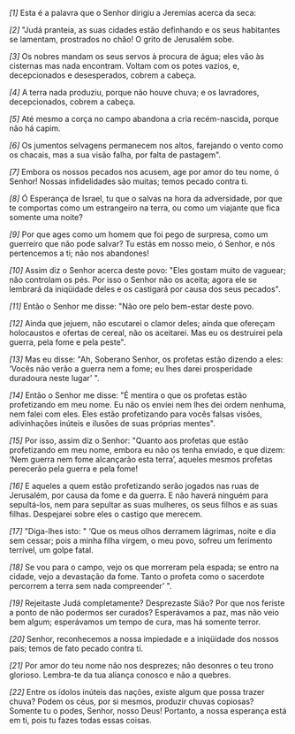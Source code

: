 *[1]* Esta é a palavra que o Senhor dirigiu a Jeremias acerca da seca:

*[2]* "Judá pranteia, as suas cidades estão definhando e os seus habitantes se lamentam, prostrados no chão! O grito de Jerusalém sobe.

*[3]* Os nobres mandam os seus servos à procura de água; eles vão às cisternas mas nada encontram. Voltam com os potes vazios, e, decepcionados e desesperados, cobrem a cabeça.

*[4]* A terra nada produziu, porque não houve chuva; e os lavradores, decepcionados, cobrem a cabeça.

*[5]* Até mesmo a corça no campo abandona a cria recém-nascida, porque não há capim.

*[6]* Os jumentos selvagens permanecem nos altos, farejando o vento como os chacais, mas a sua visão falha, por falta de pastagem".

*[7]* Embora os nossos pecados nos acusem, age por amor do teu nome, ó Senhor! Nossas infidelidades são muitas; temos pecado contra ti.

*[8]* Ó Esperança de Israel, tu que o salvas na hora da adversidade, por que te comportas como um estrangeiro na terra, ou como um viajante que fica somente uma noite?

*[9]* Por que ages como um homem que foi pego de surpresa, como um guerreiro que não pode salvar? Tu estás em nosso meio, ó Senhor, e nós pertencemos a ti; não nos abandones!

*[10]* Assim diz o Senhor acerca deste povo: "Eles gostam muito de vaguear; não controlam os pés. Por isso o Senhor não os aceita; agora ele se lembrará da iniqüidade deles e os castigará por causa dos seus pecados".

*[11]* Então o Senhor me disse: "Não ore pelo bem-estar deste povo.

*[12]* Ainda que jejuem, não escutarei o clamor deles; ainda que ofereçam holocaustos e ofertas de cereal, não os aceitarei. Mas eu os destruirei pela guerra, pela fome e pela peste".

*[13]* Mas eu disse: "Ah, Soberano Senhor, os profetas estão dizendo a eles: ‘Vocês não verão a guerra nem a fome; eu lhes darei prosperidade duradoura neste lugar’ ".

*[14]* Então o Senhor me disse: "É mentira o que os profetas estão profetizando em meu nome. Eu não os enviei nem lhes dei ordem nenhuma, nem falei com eles. Eles estão profetizando para vocês falsas visões, adivinhações inúteis e ilusões de suas próprias mentes".

*[15]* Por isso, assim diz o Senhor: "Quanto aos profetas que estão profetizando em meu nome, embora eu não os tenha enviado, e que dizem: ‘Nem guerra nem fome alcançarão esta terra’, aqueles mesmos profetas perecerão pela guerra e pela fome!

*[16]* E aqueles a quem estão profetizando serão jogados nas ruas de Jerusalém, por causa da fome e da guerra. E não haverá ninguém para sepultá-los, nem para sepultar as suas mulheres, os seus filhos e as suas filhas. Despejarei sobre eles o castigo que merecem.

*[17]* "Diga-lhes isto: " ‘Que os meus olhos derramem lágrimas, noite e dia sem cessar; pois a minha filha virgem, o meu povo, sofreu um ferimento terrível, um golpe fatal.

*[18]* Se vou para o campo, vejo os que morreram pela espada; se entro na cidade, vejo a devastação da fome. Tanto o profeta como o sacerdote percorrem a terra sem nada compreender’ ".

*[19]* Rejeitaste Judá completamente? Desprezaste Sião? Por que nos feriste a ponto de não podermos ser curados? Esperávamos a paz, mas não veio bem algum; esperávamos um tempo de cura, mas há somente terror.

*[20]* Senhor, reconhecemos a nossa impiedade e a iniqüidade dos nossos pais; temos de fato pecado contra ti.

*[21]* Por amor do teu nome não nos desprezes; não desonres o teu trono glorioso. Lembra-te da tua aliança conosco e não a quebres.

*[22]* Entre os ídolos inúteis das nações, existe algum que possa trazer chuva? Podem os céus, por si mesmos, produzir chuvas copiosas? Somente tu o podes, Senhor, nosso Deus! Portanto, a nossa esperança está em ti, pois tu fazes todas essas coisas.

